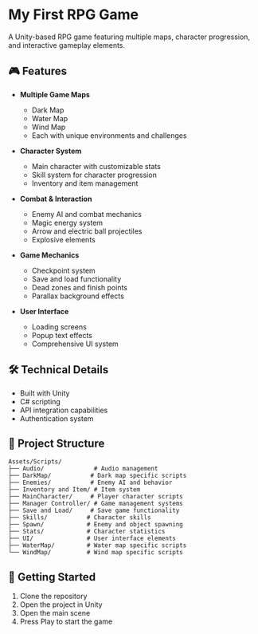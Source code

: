 # My First RPG Game

A Unity-based RPG game featuring multiple maps, character progression, and interactive gameplay elements.

## 🎮 Features

- **Multiple Game Maps**
  - Dark Map
  - Water Map
  - Wind Map
  - Each with unique environments and challenges

- **Character System**
  - Main character with customizable stats
  - Skill system for character progression
  - Inventory and item management

- **Combat & Interaction**
  - Enemy AI and combat mechanics
  - Magic energy system
  - Arrow and electric ball projectiles
  - Explosive elements

- **Game Mechanics**
  - Checkpoint system
  - Save and load functionality
  - Dead zones and finish points
  - Parallax background effects

- **User Interface**
  - Loading screens
  - Popup text effects
  - Comprehensive UI system

## 🛠️ Technical Details

- Built with Unity
- C# scripting
- API integration capabilities
- Authentication system

## 📁 Project Structure

```
Assets/Scripts/
├── Audio/              # Audio management
├── DarkMap/           # Dark map specific scripts
├── Enemies/           # Enemy AI and behavior
├── Inventory and Item/ # Item system
├── MainCharacter/     # Player character scripts
├── Manager Controller/ # Game management systems
├── Save and Load/     # Save game functionality
├── Skills/           # Character skills
├── Spawn/            # Enemy and object spawning
├── Stats/            # Character statistics
├── UI/               # User interface elements
├── WaterMap/         # Water map specific scripts
└── WindMap/          # Wind map specific scripts
```

## 🚀 Getting Started

1. Clone the repository
2. Open the project in Unity
3. Open the main scene
4. Press Play to start the game

